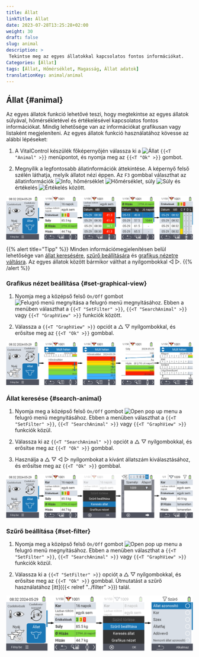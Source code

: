 ```yaml
---
title: Állat
linkTitle: Állat
date: 2023-07-28T13:25:28+02:00
weight: 30
draft: false
slug: animal
description: >
 Tekintse meg az egyes állatokkal kapcsolatos fontos információkat.
Categories: [Állat]
tags: [Állat, Hőmérséklet, Magasság, Állat adatok]
translationKey: animal/animal
---
```

## Állat {#animal}

Az egyes állatok funkció lehetővé teszi, hogy megtekintse az egyes állatok súlyával, hőmérsékletével és értékelésével kapcsolatos fontos információkat. Mindig lehetősége van az információkat grafikusan vagy listaként megjeleníteni. Az egyes állatok funkció használatához kövesse az alábbi lépéseket:

1. A VitalControl készülék főképernyőjén válassza ki a <img src="/icons/main/animal.svg" width="35" align="bottom" alt="Állat" /> `{{<T "Animal" >}}` menüpontot, és nyomja meg az `{{<T "Ok" >}}` gombot.

2. Megnyílik a legfontosabb állatinformációk áttekintése. A képernyő felső szélén láthatja, melyik állatot nézi éppen. Az `F3` gombbal választhat az állatinformációk <img src="/icons/footer/info.svg" width="20" align="bottom" alt="Info" />, hőmérséklet <img src="/icons/actions/temperature.svg" width="10" align="bottom" alt="Hőmérséklet" />, súly <img src="/icons/actions/weight.svg" width="20" align="bottom" alt="Súly" /> és értékelés <img src="/icons/actions/rating.svg" width="25" align="bottom" alt="Értékelés" /> között.

![VitalControl: Állat menü](images/list.png "Megjelenítés listaként")

{{% alert title="Tipp"  %}}
Minden információmegjelenítésen belül lehetősége van [állat keresésére](#search-animal), [szűrő beállítására](#set-filter) és [grafikus nézetre váltásra](#set-graphical-view).
Az egyes állatok között bármikor válthat a nyílgombokkal ◁ ▷.
{{% /alert %}}

### Grafikus nézet beállítása {#set-graphical-view}

1. Nyomja meg a középső felső `On/Off` gombot <img src="/icons/footer/search_chart.svg" width="40" align="bottom" alt="Felugró menü megnyitása" /> a felugró menü megnyitásához. Ebben a menüben választhat a `{{<T "SetFilter" >}}`, `{{<T "SearchAnimal" >}}` vagy `{{<T "GraphView" >}}` funkciók között.

2. Válassza a `{{<T "GraphView" >}}` opciót a △ ▽ nyílgombokkal, és erősítse meg az `{{<T "Ok" >}}` gombbal.


![VitalControl: Menu Animal](images/graphic.png "Representation as a graphic")

### Állat keresése {#search-animal}

1. Nyomja meg a középső felső `On/Off` gombot <img src="/icons/footer/search_chart.svg" width="40" align="bottom" alt="Open pop up menu" /> a felugró menü megnyitásához. Ebben a menüben választhat a `{{<T "SetFilter" >}}`, `{{<T "SearchAnimal" >}}` vagy `{{<T "GraphView" >}}` funkciók közül.

2. Válassza ki az `{{<T "SearchAnimal" >}}` opciót a △ ▽ nyílgombokkal, és erősítse meg az `{{<T "Ok" >}}` gombbal.

3. Használja a △ ▽ ◁ ▷ nyílgombokat a kívánt állatszám kiválasztásához, és erősítse meg az `{{<T "Ok" >}}` gombbal.

![VitalControl: Menu Animal](images/search.png "Állat keresése")

### Szűrő beállítása {#set-filter}

1. Nyomja meg a középső felső `On/Off` gombot <img src="/icons/footer/search_chart.svg" width="40" align="bottom" alt="Open pop up menu" /> a felugró menü megnyitásához. Ebben a menüben választhat a `{{<T "SetFilter" >}}`, `{{<T "SearchAnimal" >}}` vagy `{{<T "GraphView" >}}` funkciók közül.

2. Válassza ki a `{{<T "SetFilter" >}}` opciót a △ ▽ nyílgombokkal, és erősítse meg az `{{<T "Ok" >}}` gombbal.
Útmutatást a szűrő használatához [itt]({{< relref "../filter" >}}) talál.

![VitalControl: Menu Animal](images/filter.png "Szűrő beállítása")
